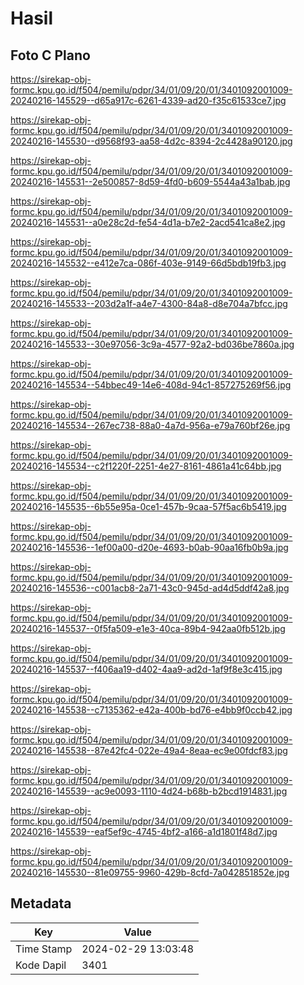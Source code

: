 # Hasil

## Foto C Plano

https://sirekap-obj-formc.kpu.go.id/f504/pemilu/pdpr/34/01/09/20/01/3401092001009-20240216-145529--d65a917c-6261-4339-ad20-f35c61533ce7.jpg

https://sirekap-obj-formc.kpu.go.id/f504/pemilu/pdpr/34/01/09/20/01/3401092001009-20240216-145530--d9568f93-aa58-4d2c-8394-2c4428a90120.jpg

https://sirekap-obj-formc.kpu.go.id/f504/pemilu/pdpr/34/01/09/20/01/3401092001009-20240216-145531--2e500857-8d59-4fd0-b609-5544a43a1bab.jpg

https://sirekap-obj-formc.kpu.go.id/f504/pemilu/pdpr/34/01/09/20/01/3401092001009-20240216-145531--a0e28c2d-fe54-4d1a-b7e2-2acd541ca8e2.jpg

https://sirekap-obj-formc.kpu.go.id/f504/pemilu/pdpr/34/01/09/20/01/3401092001009-20240216-145532--e412e7ca-086f-403e-9149-66d5bdb19fb3.jpg

https://sirekap-obj-formc.kpu.go.id/f504/pemilu/pdpr/34/01/09/20/01/3401092001009-20240216-145533--203d2a1f-a4e7-4300-84a8-d8e704a7bfcc.jpg

https://sirekap-obj-formc.kpu.go.id/f504/pemilu/pdpr/34/01/09/20/01/3401092001009-20240216-145533--30e97056-3c9a-4577-92a2-bd036be7860a.jpg

https://sirekap-obj-formc.kpu.go.id/f504/pemilu/pdpr/34/01/09/20/01/3401092001009-20240216-145534--54bbec49-14e6-408d-94c1-857275269f56.jpg

https://sirekap-obj-formc.kpu.go.id/f504/pemilu/pdpr/34/01/09/20/01/3401092001009-20240216-145534--267ec738-88a0-4a7d-956a-e79a760bf26e.jpg

https://sirekap-obj-formc.kpu.go.id/f504/pemilu/pdpr/34/01/09/20/01/3401092001009-20240216-145534--c2f1220f-2251-4e27-8161-4861a41c64bb.jpg

https://sirekap-obj-formc.kpu.go.id/f504/pemilu/pdpr/34/01/09/20/01/3401092001009-20240216-145535--6b55e95a-0ce1-457b-9caa-57f5ac6b5419.jpg

https://sirekap-obj-formc.kpu.go.id/f504/pemilu/pdpr/34/01/09/20/01/3401092001009-20240216-145536--1ef00a00-d20e-4693-b0ab-90aa16fb0b9a.jpg

https://sirekap-obj-formc.kpu.go.id/f504/pemilu/pdpr/34/01/09/20/01/3401092001009-20240216-145536--c001acb8-2a71-43c0-945d-ad4d5ddf42a8.jpg

https://sirekap-obj-formc.kpu.go.id/f504/pemilu/pdpr/34/01/09/20/01/3401092001009-20240216-145537--0f5fa509-e1e3-40ca-89b4-942aa0fb512b.jpg

https://sirekap-obj-formc.kpu.go.id/f504/pemilu/pdpr/34/01/09/20/01/3401092001009-20240216-145537--f406aa19-d402-4aa9-ad2d-1af9f8e3c415.jpg

https://sirekap-obj-formc.kpu.go.id/f504/pemilu/pdpr/34/01/09/20/01/3401092001009-20240216-145538--c7135362-e42a-400b-bd76-e4bb9f0ccb42.jpg

https://sirekap-obj-formc.kpu.go.id/f504/pemilu/pdpr/34/01/09/20/01/3401092001009-20240216-145538--87e42fc4-022e-49a4-8eaa-ec9e00fdcf83.jpg

https://sirekap-obj-formc.kpu.go.id/f504/pemilu/pdpr/34/01/09/20/01/3401092001009-20240216-145539--ac9e0093-1110-4d24-b68b-b2bcd1914831.jpg

https://sirekap-obj-formc.kpu.go.id/f504/pemilu/pdpr/34/01/09/20/01/3401092001009-20240216-145539--eaf5ef9c-4745-4bf2-a166-a1d1801f48d7.jpg

https://sirekap-obj-formc.kpu.go.id/f504/pemilu/pdpr/34/01/09/20/01/3401092001009-20240216-145530--81e09755-9960-429b-8cfd-7a042851852e.jpg


## Metadata

| Key        | Value               |
| ---------- | ------------------- |
| Time Stamp | 2024-02-29 13:03:48 |
| Kode Dapil | 3401                |



